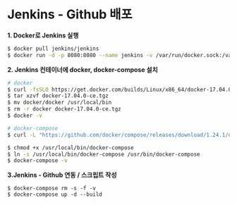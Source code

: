 # Jenkins - Github 배포

**1. Docker로 Jenkins 실행**

```bash
$ docker pull jenkins/jenkins
$ docker run -d -p 8080:8080 --name jenkins -v /var/run/docker.sock:/var/run/docker.sock -u root jenkins/jenkins
```

**2. Jenkins 컨테이너에 docker, docker-compose 설치**
```bash
# docker
$ curl -fsSLO https://get.docker.com/builds/Linux/x86_64/docker-17.04.0-ce.tgz
$ tar xzvf docker-17.04.0-ce.tgz
$ mv docker/docker /usr/local/bin
$ rm -r docker docker-17.04.0-ce.tgz
$ docker -v

# docker-compose
$ curl -L "https://github.com/docker/compose/releases/download/1.24.1/docker-compose-$(uname -s)-$(uname -m)" -o /usr/local/bin/docker-compose

$ chmod +x /usr/local/bin/docker-compose
$ ln -s /usr/local/bin/docker-compose /usr/bin/docker-compose
$ docker-compose -v
```

**3.Jenkins - Github 연동 / 스크립트 작성**
```
$ docker-compose rm -s -f -v
$ docker-compose up -d --build
```
